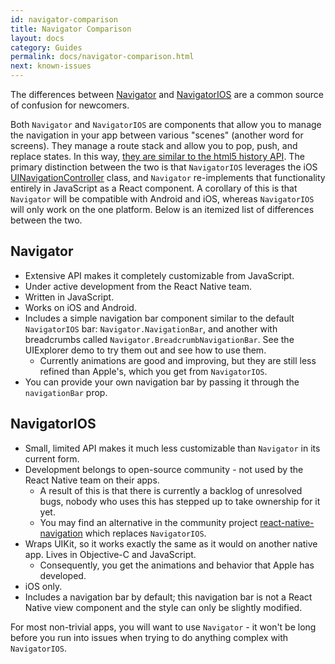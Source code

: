 ```yaml
---
id: navigator-comparison
title: Navigator Comparison
layout: docs
category: Guides
permalink: docs/navigator-comparison.html
next: known-issues
---
```


The differences between [Navigator](docs/navigator.html)
and [NavigatorIOS](docs/navigatorios.html) are a common
source of confusion for newcomers.

Both `Navigator` and `NavigatorIOS` are components that allow you to
manage the navigation in your app between various "scenes" (another word
for screens). They manage a route stack and allow you to pop, push, and
replace states. In this way, [they are similar to the html5 history
API](https://developer.mozilla.org/en-US/docs/Web/Guide/API/DOM/Manipulating_the_browser_history).
The primary distinction between the two is that `NavigatorIOS` leverages
the iOS
[UINavigationController](https://developer.apple.com/library/ios/documentation/UIKit/Reference/UINavigationController_Class/)
class, and `Navigator` re-implements that functionality entirely in
JavaScript as a React component. A corollary of this is that `Navigator`
will be compatible with Android and iOS, whereas `NavigatorIOS` will
only work on the one platform. Below is an itemized list of differences
between the two.

## Navigator

- Extensive API makes it completely customizable from JavaScript.
- Under active development from the React Native team.
- Written in JavaScript.
- Works on iOS and Android.
- Includes a simple navigation bar component similar to the default `NavigatorIOS` bar: `Navigator.NavigationBar`, and another with breadcrumbs called `Navigator.BreadcrumbNavigationBar`. See the UIExplorer demo to try them out and see how to use them.
  - Currently animations are good and improving, but they are still less refined than Apple's, which you get from `NavigatorIOS`.
- You can provide your own navigation bar by passing it through the `navigationBar` prop.

## NavigatorIOS

- Small, limited API makes it much less customizable than `Navigator` in its current form.
- Development belongs to open-source community - not used by the React Native team on their apps.
  - A result of this is that there is currently a backlog of unresolved bugs, nobody who uses this has stepped up to take ownership for it yet.
  - You may find an alternative in the community project [react-native-navigation](https://github.com/wix/react-native-navigation) which replaces `NavigatorIOS`.
- Wraps UIKit, so it works exactly the same as it would on another native app. Lives in Objective-C and JavaScript.
  - Consequently, you get the animations and behavior that Apple has developed.
- iOS only.
- Includes a navigation bar by default; this navigation bar is not a React Native view component and the style can only be slightly modified.

For most non-trivial apps, you will want to use `Navigator` - it won't be long before you run into issues when trying to do anything complex with `NavigatorIOS`.
